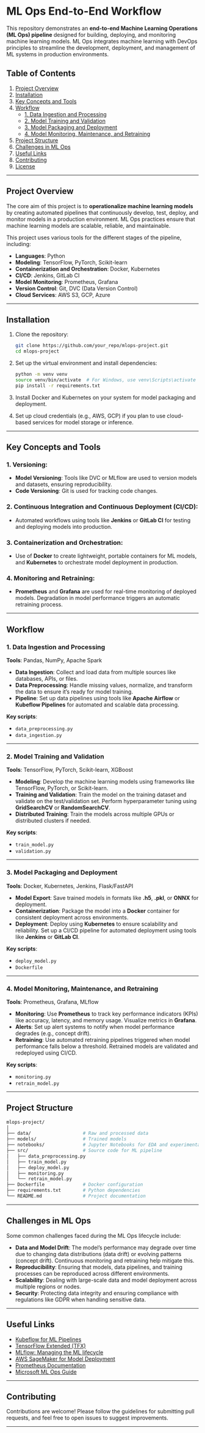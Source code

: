 # ML Ops End-to-End Workflow

This repository demonstrates an **end-to-end Machine Learning Operations (ML Ops) pipeline** designed for building, deploying, and monitoring machine learning models. ML Ops integrates machine learning with DevOps principles to streamline the development, deployment, and management of ML systems in production environments.

## Table of Contents

1. [Project Overview](#project-overview)
2. [Installation](#installation)
3. [Key Concepts and Tools](#key-concepts-and-tools)
4. [Workflow](#workflow)
   - [1. Data Ingestion and Processing](#1-data-ingestion-and-processing)
   - [2. Model Training and Validation](#2-model-training-and-validation)
   - [3. Model Packaging and Deployment](#3-model-packaging-and-deployment)
   - [4. Model Monitoring, Maintenance, and Retraining](#4-model-monitoring-maintenance-and-retraining)
5. [Project Structure](#project-structure)
6. [Challenges in ML Ops](#challenges-in-ml-ops)
7. [Useful Links](#useful-links)
8. [Contributing](#contributing)
9. [License](#license)

---

## Project Overview

The core aim of this project is to **operationalize machine learning models** by creating automated pipelines that continuously develop, test, deploy, and monitor models in a production environment. ML Ops practices ensure that machine learning models are scalable, reliable, and maintainable.

This project uses various tools for the different stages of the pipeline, including:

- **Languages**: Python
- **Modeling**: TensorFlow, PyTorch, Scikit-learn
- **Containerization and Orchestration**: Docker, Kubernetes
- **CI/CD**: Jenkins, GitLab CI
- **Model Monitoring**: Prometheus, Grafana
- **Version Control**: Git, DVC (Data Version Control)
- **Cloud Services**: AWS S3, GCP, Azure

---

## Installation

1. Clone the repository:

    ```bash
    git clone https://github.com/your_repo/mlops-project.git
    cd mlops-project
    ```

2. Set up the virtual environment and install dependencies:

    ```bash
    python -m venv venv
    source venv/bin/activate  # For Windows, use venv\Scripts\activate
    pip install -r requirements.txt
    ```

3. Install Docker and Kubernetes on your system for model packaging and deployment.

4. Set up cloud credentials (e.g., AWS, GCP) if you plan to use cloud-based services for model storage or inference.

---

## Key Concepts and Tools

### 1. **Versioning**:
   - **Model Versioning**: Tools like DVC or MLflow are used to version models and datasets, ensuring reproducibility.
   - **Code Versioning**: Git is used for tracking code changes.

### 2. **Continuous Integration and Continuous Deployment (CI/CD)**:
   - Automated workflows using tools like **Jenkins** or **GitLab CI** for testing and deploying models into production.

### 3. **Containerization and Orchestration**:
   - Use of **Docker** to create lightweight, portable containers for ML models, and **Kubernetes** to orchestrate model deployment in production.

### 4. **Monitoring and Retraining**:
   - **Prometheus** and **Grafana** are used for real-time monitoring of deployed models. Degradation in model performance triggers an automatic retraining process.

---

## Workflow

### 1. Data Ingestion and Processing

**Tools**: Pandas, NumPy, Apache Spark

- **Data Ingestion**: Collect and load data from multiple sources like databases, APIs, or files.
- **Data Preprocessing**: Handle missing values, normalize, and transform the data to ensure it’s ready for model training.
- **Pipeline**: Set up data pipelines using tools like **Apache Airflow** or **Kubeflow Pipelines** for automated and scalable data processing.

**Key scripts**: 
- `data_preprocessing.py`
- `data_ingestion.py`

---

### 2. Model Training and Validation

**Tools**: TensorFlow, PyTorch, Scikit-learn, XGBoost

- **Modeling**: Develop the machine learning models using frameworks like TensorFlow, PyTorch, or Scikit-learn.
- **Training and Validation**: Train the model on the training dataset and validate on the test/validation set. Perform hyperparameter tuning using **GridSearchCV** or **RandomSearchCV**.
- **Distributed Training**: Train the models across multiple GPUs or distributed clusters if needed.

**Key scripts**: 
- `train_model.py`
- `validation.py`

---

### 3. Model Packaging and Deployment

**Tools**: Docker, Kubernetes, Jenkins, Flask/FastAPI

- **Model Export**: Save trained models in formats like **.h5**, **.pkl**, or **ONNX** for deployment.
- **Containerization**: Package the model into a **Docker** container for consistent deployment across environments.
- **Deployment**: Deploy using **Kubernetes** to ensure scalability and reliability. Set up a CI/CD pipeline for automated deployment using tools like **Jenkins** or **GitLab CI**.

**Key scripts**: 
- `deploy_model.py`
- `Dockerfile`

---

### 4. Model Monitoring, Maintenance, and Retraining

**Tools**: Prometheus, Grafana, MLflow

- **Monitoring**: Use **Prometheus** to track key performance indicators (KPIs) like accuracy, latency, and memory usage. Visualize metrics in **Grafana**.
- **Alerts**: Set up alert systems to notify when model performance degrades (e.g., concept drift).
- **Retraining**: Use automated retraining pipelines triggered when model performance falls below a threshold. Retrained models are validated and redeployed using CI/CD.

**Key scripts**: 
- `monitoring.py`
- `retrain_model.py`

---

## Project Structure

```bash
mlops-project/
│
├── data/                   # Raw and processed data
├── models/                 # Trained models
├── notebooks/              # Jupyter Notebooks for EDA and experimentation
├── src/                    # Source code for ML pipeline
│   ├── data_preprocessing.py
│   ├── train_model.py
│   ├── deploy_model.py
│   ├── monitoring.py
│   └── retrain_model.py
├── Dockerfile              # Docker configuration
├── requirements.txt        # Python dependencies
└── README.md               # Project documentation
```

---

## Challenges in ML Ops

Some common challenges faced during the ML Ops lifecycle include:

- **Data and Model Drift**: The model’s performance may degrade over time due to changing data distributions (data drift) or evolving patterns (concept drift). Continuous monitoring and retraining help mitigate this.
- **Reproducibility**: Ensuring that models, data pipelines, and training processes can be reproduced across different environments.
- **Scalability**: Dealing with large-scale data and model deployment across multiple regions or nodes.
- **Security**: Protecting data integrity and ensuring compliance with regulations like GDPR when handling sensitive data.

---

## Useful Links

- [Kubeflow for ML Pipelines](https://www.kubeflow.org/)
- [TensorFlow Extended (TFX)](https://www.tensorflow.org/tfx)
- [MLflow: Managing the ML lifecycle](https://mlflow.org/)
- [AWS SageMaker for Model Deployment](https://aws.amazon.com/sagemaker/)
- [Prometheus Documentation](https://prometheus.io/docs/introduction/overview/)
- [Microsoft ML Ops Guide](https://docs.microsoft.com/en-us/azure/machine-learning/concept-model-management-and-deployment)

---

## Contributing

Contributions are welcome! Please follow the guidelines for submitting pull requests, and feel free to open issues to suggest improvements.

---
